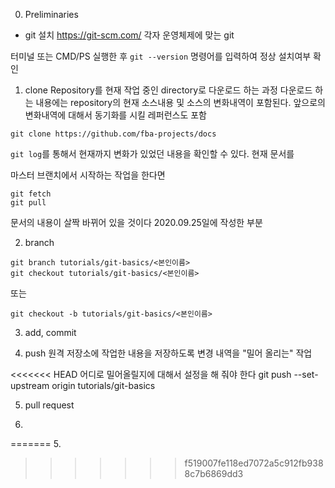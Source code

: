 0. Preliminaries
- git 설치
https://git-scm.com/
각자 운영체제에 맞는 git 

터미널 또는 CMD/PS 실행한 후  ```git --version``` 명령어를 입력하여 정상 설치여부 확인


1. clone
Repository를 현재 작업 중인 directory로 다운로드 하는 과정
다운로드 하는 내용에는 repository의 현재 소스내용 및 소스의 변화내역이 포함된다.
앞으로의 변화내역에 대해서 동기화를 시킬 레퍼런스도 포함

```
git clone https://github.com/fba-projects/docs
```

```git log```를 통해서 현재까지 변화가 있었던 내용을 확인할 수 있다. 현재 문서를 



마스터 브랜치에서 시작하는 작업을 한다면

```
git fetch
git pull
```

문서의 내용이 살짝 바뀌어 있을 것이다
2020.09.25일에 작성한 부분



2. branch

```
git branch tutorials/git-basics/<본인이름>
git checkout tutorials/git-basics/<본인이름>
```
또는
```
git checkout -b tutorials/git-basics/<본인이름>
```




3. add, commit 




4. push 
원격 저장소에 작업한 내용을 저장하도록 변경 내역을 "밀어 올리는" 작업


<<<<<<< HEAD
어디로 밀어올릴지에 대해서 설정을 해 줘야 한다
    git push --set-upstream origin tutorials/git-basics

5. pull request


6. 
=======
5. 


>>>>>>> f519007fe118ed7072a5c912fb9388c7b6869dd3
